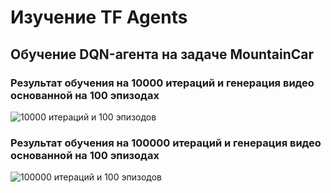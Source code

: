 # Изучение TF Agents
## Обучение DQN-агента на задаче MountainCar

### Результат обучения на 10000 итераций и генерация видео основанной на 100 эпизодах 
![10000 итераций и 100 эпизодов](https://github.com/VolinNilov/university/blob/main/MoAIiMR/4_lab_work/results/mountaincar_dqn_10000_100.gif)

### Результат обучения на 100000 итераций и генерация видео основанной на 100 эпизодах 
![100000 итераций и 100 эпизодов](https://github.com/VolinNilov/university/blob/main/MoAIiMR/4_lab_work/results/mountaincar_dqn_100000_100.gif)
